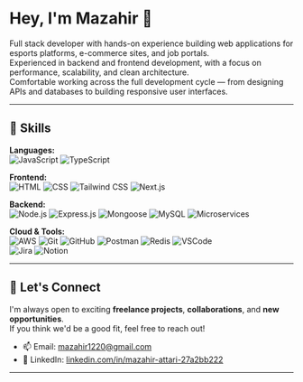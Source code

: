 # Hey, I'm Mazahir 👋

Full stack developer with hands-on experience building web applications for esports platforms, e-commerce sites, and job portals.  
Experienced in backend and frontend development, with a focus on performance, scalability, and clean architecture.  
Comfortable working across the full development cycle — from designing APIs and databases to building responsive user interfaces.

---

## 🚀 Skills

**Languages:**  
![JavaScript](https://img.shields.io/badge/JavaScript-F7DF1E?style=flat&logo=javascript&logoColor=black) 
![TypeScript](https://img.shields.io/badge/TypeScript-3178C6?style=flat&logo=typescript&logoColor=white) 

**Frontend:**  
![HTML](https://img.shields.io/badge/HTML5-E34F26?style=flat&logo=html5&logoColor=white) 
![CSS](https://img.shields.io/badge/CSS3-1572B6?style=flat&logo=css3&logoColor=white) 
![Tailwind CSS](https://img.shields.io/badge/Tailwind_CSS-06B6D4?style=flat&logo=tailwind-css&logoColor=white) 
![Next.js](https://img.shields.io/badge/Next.js-000000?style=flat&logo=next.js&logoColor=white)

**Backend:**  
![Node.js](https://img.shields.io/badge/Node.js-339933?style=flat&logo=node.js&logoColor=white) 
![Express.js](https://img.shields.io/badge/Express.js-000000?style=flat&logo=express&logoColor=white) 
![Mongoose](https://img.shields.io/badge/Mongoose-880000?style=flat&logo=mongoose&logoColor=white) 
![MySQL](https://img.shields.io/badge/MySQL-4479A1?style=flat&logo=mysql&logoColor=white) 
![Microservices](https://img.shields.io/badge/Microservices-FF6F00?style=flat)

**Cloud & Tools:**  
![AWS](https://img.shields.io/badge/AWS-FF9900?style=flat&logo=amazon-aws&logoColor=white) 
![Git](https://img.shields.io/badge/Git-F05032?style=flat&logo=git&logoColor=white) 
![GitHub](https://img.shields.io/badge/GitHub-181717?style=flat&logo=github&logoColor=white) 
![Postman](https://img.shields.io/badge/Postman-FF6C37?style=flat&logo=postman&logoColor=white) 
![Redis](https://img.shields.io/badge/Redis-DC382D?style=flat&logo=redis&logoColor=white) 
![VSCode](https://img.shields.io/badge/VSCode-007ACC?style=flat&logo=visual-studio-code&logoColor=white)  
![Jira](https://img.shields.io/badge/Jira-0052CC?style=flat&logo=jira&logoColor=white) 
![Notion](https://img.shields.io/badge/Notion-000000?style=flat&logo=notion&logoColor=white)

---

## 🤝 Let's Connect

I'm always open to exciting **freelance projects**, **collaborations**, and **new opportunities**.  
If you think we'd be a good fit, feel free to reach out!

- 📫 Email: [mazahir1220@gmail.com](mailto:mazahir1220@gmail.com)  
- 🔗 LinkedIn: [linkedin.com/in/mazahir-attari-27a2bb222](https://www.linkedin.com/in/mazahir-attari-27a2bb222)

---
